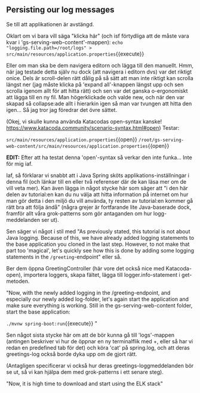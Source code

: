 ## Persisting our log messages

Se till att applikationen är avstängd.

Oklart om vi bara vill säga "klicka här" (och isf förtydliga att de måste vara kvar i 'gs-serving-web-content'-mappen):
`echo "logging.file.path=/root/logs" > src/main/resources/application.properties`{{execute}}

Eller om man ska be dem navigera editorn och lägga till den manuellt. Hmm, när jag testade detta själv nu dock (att navigera i editorn dvs) var det riktigt onice. Dels är scroll-delen rätt dålig på så sätt att man inte riktigt kan scrolla längst ner (jag måste klicka på 'expand all'-knappen längst upp och sen scrolla igenom allt för att hitta rätt) och sen var det ganska o-ergonomiskt att lägga till en ny fil. Man högerklickade och valde new, och när den var skapad så collapse:ade allt i hierarkin igen så man var tvungen att hitta den igen... Så jag tror jag föredrar det övre sättet.

(Okej, vi skulle kunna använda Katacodas open-syntax kanske! https://www.katacoda.community/scenario-syntax.html#open) Testar:

`src/main/resources/application.properties`{{open}}
`/root/gs-serving-web-content/src/main/resources/application.properties`{{open}}

**EDIT:** Efter att ha testat denna 'open'-syntax så verkar den inte funka... Inte för mig iaf.

Iaf, så förklarar vi snabbt att i Java Spring sköts applikations-inställningar i denna fil (och länkar till en eller två referenser där de kan läsa mer om de vill veta mer). Kan även lägga in något stycke här som säger att "i den här delen av tutorial:en kan du nu välja att hitta information på internet om hur man gör detta i den miljö du vill använda, ty resten av tutorial:en kommer gå rätt bra att följa ändå" (några grejer är fortfarande lite Java-baserade dock, framför allt våra grok-patterns som gör antaganden om hur logg-meddelanden ser ut).

Sen säger vi något i stil med "As previously stated, this tutorial is not about Java logging. Because of this, we have already added logging statements to the base application you cloned in the last step. However, to not make that part too 'magical', let's quickly see how this is done by adding some logging statements in the `/greeting`-endpoint" eller så.

Ber dem öppna GreetingController (här vore det också nice med Katacoda-open), importera loggers, skapa fältet, lägga till logger.info-statement i get-metoden.

"Now, with the newly added logging in the /greeting-endpoint, and especially our newly added log-folder, let's again start the application and make sure everything is working. Still in the gs-serving-web-content folder, start the base application:

`./mvnw spring-boot:run`{{execute}}
"

Sen något sista stycke här om att de bör kunna gå till 'logs'-mappen (antingen beskriver vi hur de öppnar en ny terminalflik med +, eller så har vi redan en predefined tab för det) och köra 'cat' på spring.log, och att deras greetings-log också borde dyka upp om de gjort rätt.

(Antagligen specificerar vi också hur deras greetings-loggmeddelanden bör se ut, så vi kan hjälpa dem med grok-patterns i ett senare steg).

"Now, it is high time to download and start using the ELK stack"